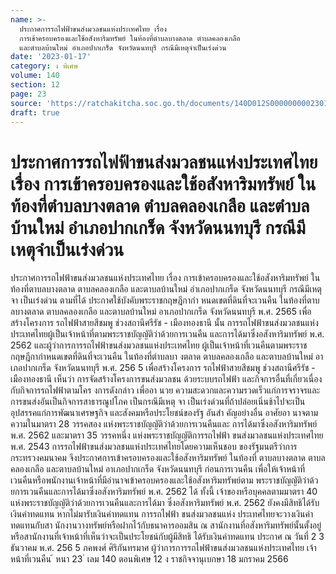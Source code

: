 ```yaml
---
name: >-
  ประกาศการรถไฟฟ้าขนส่งมวลชนแห่งประเทศไทย เรื่อง
  การเข้าครอบครองและใช้อสังหาริมทรัพย์ ในท้องที่ตำบลบางตลาด ตำบลคลองเกลือ
  และตำบลบ้านใหม่ อำเภอปากเกร็ด จังหวัดนนทบุรี กรณีมีเหตุจำเป็นเร่งด่วน
date: '2023-01-17'
category: ง พิเศษ
volume: 140
section: 12
page: 23
source: 'https://ratchakitcha.soc.go.th/documents/140D012S0000000002301.pdf'
draft: true
---
```


# ประกาศการรถไฟฟ้าขนส่งมวลชนแห่งประเทศไทย เรื่อง การเข้าครอบครองและใช้อสังหาริมทรัพย์ ในท้องที่ตำบลบางตลาด ตำบลคลองเกลือ และตำบลบ้านใหม่ อำเภอปากเกร็ด จังหวัดนนทบุรี กรณีมีเหตุจำเป็นเร่งด่วน

ประกาศการรถไฟฟ้าขนส่งมวลชนแห่งประเทศไทย เรื่อง การเข้าครอบครองและใช้อสังหาริมทรัพย์ ในท้องที่ตาบลบางตลาด ตาบลคลองเกลือ และตาบลบ้านใหม่ อำเภอปากเกร็ด จังหวัดนนทบุรี กรณีมีเหตุจา เป็นเร่งด่วน ตามที่ได้ ประกาศใช้บังคับพระราชกฤษฎีกากำ หนดเขตที่ดินที่จะเวนคืน ในท้องที่ตาบลบางตลาด ตาบลคลองเกลือ และตาบลบ้านใหม่ อาเภอปากเกร็ด จังหวัดนนทบุรี พ.ศ. 2565 เพื่อสร้างโครงการ รถไฟฟ้าสายสีชมพู ช่วงสถานีศรีรัช - เมืองทองธานี นั้น การรถไฟฟ้าขนส่งมวลชนแห่งประเทศไทยผู้เป็นเจ้าหน้าที่ตามพระราชบัญญัติว่าด้วยการเวนคืน และการได้มาซึ่งอสังหาริมทรัพย์ พ.ศ. 2562 และผู้ว่าการการรถไฟฟ้าขนส่งมวลชนแห่งประเทศไทย ผู้เป็นเจ้าหน้าที่เวนคืนตามพระราชกฤษฎีกากำหนดเขตที่ดินที่จะเวนคืน ในท้องที่ตำบลบา งตลาด ตาบลคลองเกลือ และตาบลบ้านใหม่ อาเภอปากเกร็ด จังหวัดนนทบุรี พ.ศ. 256 5 เพื่อสร้างโครงการ รถไฟฟ้าสายสีชมพู ช่วงสถานีศรีรัช - เมืองทองธานี เห็นว่า การจัดสร้างโครงการขนส่งมวลชน ด้วยระบบรถไฟฟ้า และกิจการอื่นที่เกี่ยวเนื่องกับกิจการรถไฟฟ้าตามโคร งการดังกล่าว เพื่ออา นวย ความสะดวกและความรวดเร็วแก่การจราจรและการขนส่งอันเป็นกิจการสาธารณูปโภค เป็นกรณีมีเหตุ จา เป็นเร่งด่วนที่ถ้าปล่อยเนิ่นช้าไปจะเป็นอุปสรรคแก่การพัฒนาเศรษฐกิจ และสังคมหรือประโยชน์ของรัฐ อันสำ คัญอย่างอื่น อาศัยอา นาจตามความในมาตรา 28 วรรคสอง แห่งพระราชบัญญัติว่าด้วยการเวนคืนและ การได้มาซึ่งอสังหาริมทรัพย์ พ.ศ. 2562 และมาตรา 35 วรรคหนึ่ง แห่งพระราชบัญญัติการรถไฟฟ้า ขนส่งมวลชนแห่งประเทศไทย พ.ศ. 2543 การรถไฟฟ้าขนส่งมวลชนแห่งประเทศไทยโดยความเห็นชอบ ของรัฐมนตรีว่าการกระทรวงคมนาคม จึงประกาศการเข้าครอบครองและใช้อสังหาริมทรัพย์ ในท้องที่ ตาบลบางตลาด ตาบลคลองเกลือ และตาบลบ้านใหม่ อาเภอปากเกร็ด จังหวัดนนทบุรี ก่อนการเวนคืน เพื่อให้เจ้าหน้าที่เวนคืนหรือพนักงานเจ้าหน้าที่มีอำนาจเข้าครอบครองและใช้อสังหาริมทรัพย์ตาม พระราชบัญญัติว่าด้ว ยการเวนคืนและการได้มาซึ่งอสังหาริมทรัพย์ พ.ศ. 2562 ได้ ทั้งนี้ เจ้าของหรือบุคคลตามมาตรา 40 แห่งพระราชบัญญัติว่าด้วยการเวนคืนและการได้มา ซึ่งอสังหาริมทรัพย์ พ.ศ. 2562 ยังคงมีสิทธิได้รับเงินค่าทดแทน หากไม่มารับเงินค่าทดแทน การรถไฟฟ้า ขนส่งมวลชนแห่ง ประเทศไทยจะวางเงินค่าทดแทนกับสา นักงานวางทรัพย์หรือฝากไว้กับธนาคารออมสิน ณ สานักงานที่อสังหาริมทรัพย์นั้นตั้งอยู่หรือสานักงานที่เจ้าหน้าที่เห็นว่าจะเป็นประโยชน์กับผู้มีสิทธิ ได้รับเงินค่าทดแทน ประกาศ ณ วันที่ 2 3 ธันวาคม พ.ศ. 256 5 ภคพงศ์ ศิริกันทรมาศ ผู้ว่าการการรถไฟฟ้าขนส่งมวลชนแห่งประเทศไทย เจ้าหน้าที่เวนคืน ้ หนา 23 ่ เลม 140 ตอนพิเศษ 12 ง ราชกิจจานุเบกษา 18 มกราคม 2566
